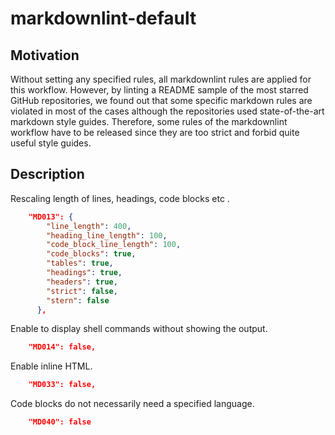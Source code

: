 # markdownlint-default
## Motivation
Without setting any specified rules, all markdownlint rules are applied for this workflow.
However, by linting a README sample of the most starred GitHub repositories, we found out that some specific markdown rules are violated in most of the cases although the repositories used state-of-the-art markdown style guides. Therefore, some rules of the markdownlint workflow have to be released since they are too strict and forbid quite useful style guides.

## Description
Rescaling length of lines, headings, code blocks etc .
```json
    "MD013": {
        "line_length": 400,
        "heading_line_length": 100,
        "code_block_line_length": 100,
        "code_blocks": true,
        "tables": true,
        "headings": true,
        "headers": true,
        "strict": false,
        "stern": false
      },
```
Enable to display shell commands without showing the output.
```json
    "MD014": false,
```
Enable inline HTML.
```json
    "MD033": false,
```
Code blocks do not necessarily need a specified language.
```json
    "MD040": false
```
